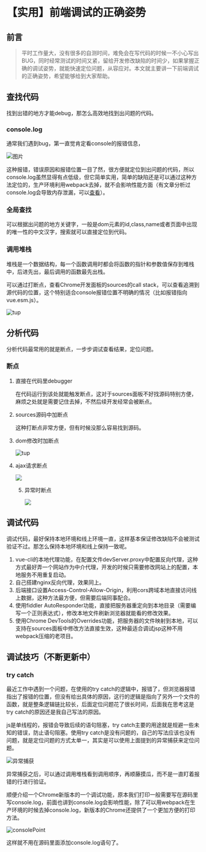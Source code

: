 # 【实用】前端调试的正确姿势

## 前言

> 平时工作量大，没有很多的自测时间，难免会在写代码的时候一不小心写出BUG，同时经常测试的时间又紧，留给开发修改缺陷的时间少，如果掌握正确的调试姿势，就能快速定位问题，从容应对。本文就主要讲一下前端调试的正确姿势，希望能够给到大家帮助。

## 查找代码

找到出错的地方才能debug，那怎么高效地找到出问题的代码。

### console.log

通常我们遇到bug，第一直觉肯定看console的报错信息，

![图片](https://tva1.sinaimg.cn/large/0082zybply1gc0iji5sf8j31i40fcn2p.jpg)

这种报错，错误原因和报错位置一目了然，很方便就定位到出问题的代码，所以console.log虽然显得有点低级，但它简单实用，简单的缺陷还是可以通过这种方法定位的，生产环境利用webpack去掉，就不会影响性能方面（有文章分析过console.log会导致内存泄漏，可以[查看](https://segmentfault.com/a/1190000012295395)）。

### 全局查找

可以根据出问题的地方关键字，一般是dom元素的id,class,name或者页面中出现的唯一性的中文汉字，搜索就可以直接定位到代码。

### 调用堆栈

堆栈是一个数据结构，每一个函数调用时都会将函数的指针和参数值保存到堆栈中，后进先出，最后调用的函数最先出栈。

可以通过打断点，查看Chrome开发面板的sources的call stack，可以查看追溯到源代码的位置，这个特别适合console报错位置不明确的情况（比如报错指向vue.esm.js）。

![tup](https://tva1.sinaimg.cn/large/00831rSTly1gcfx89ewtjj30sv0gmn13.jpg)

## 分析代码

分析代码最常用的就是断点，一步步调试查看结果，定位问题。

### 断点

1. 直接在代码里debugger

   在代码运行到该处就能触发断点，这对于sources面板不好找源码特别方便，麻烦之处就是需要记住去掉，不然后续开发经常会被断点。

2. sources源码中加断点

   这种打断点非常方便，但有时候没那么容易找到源码。

3. dom修改时加断点

   ![tup](https://tva1.sinaimg.cn/large/00831rSTly1gcfxhf7pk9j31110epdj8.jpg)

4. ajax请求断点

   ![](https://tva1.sinaimg.cn/large/00831rSTly1gcfxj60hyzj308a0amq36.jpg)

   5. 异常时断点

      ![](https://tva1.sinaimg.cn/large/00831rSTly1gcfxlsf86jj30kb04eq33.jpg)

      

## 调试代码

调试代码，最好保持本地环境和线上环境一直，这样基本保证修改缺陷不会被测试验证不过。那怎么保持本地环境和线上保持一致呢。

1. vue-cli的本地代理功能，在配置文件devServer.proxy中配置反向代理，这种方式最好弄一个网站作为中介代理，开发的时候只需要修改网站上的配置，本地服务不用重复启动。
2. 自己搭建nginx反向代理，效果同上。
3. 后端接口设置Access-Control-Allow-Origin，利用cors跨域本地直接访问线上数据，这种方法最方便，但需要后端同事配合。
4. 使用fiddler AutoResponder功能，直接把服务器重定向到本地目录（需要编写一个正则表达式），修改本地文件刷新浏览器就能看的修改效果。
5. 使用Chrome DevTools的Overrides功能，把服务器的文件映射到本地，可以支持在sources面板中修改方法直接生效，这种最适合调试jsp这种不用webpack压缩的老项目。

## 调试技巧（不断更新中）

### try catch

最近工作中遇到一个问题，在使用的try catch的逻辑中，报错了，但浏览器报错指出了报错的位置，但没有给出具体的原因，这行的逻辑是指向了另外一个文件的函数，就是整条逻辑链比较长，后面定位问题花了很长时间，后面我在思考这是try catch的原因还是我自己写法的原因。

js是单线程的，报错会导致后续的语句阻塞，try catch主要的用途就是规避一些未知的错误，防止语句阻塞。使用try catch是没有问题的，自己的写法应该也没有问题，就是定位问题的方式太单一，其实是可以使用上面提到的异常捕获来定位问题。

![异常捕获](https://tva1.sinaimg.cn/large/007S8ZIlly1gfbtbv2mubj30zk0extbp.jpg)

异常捕获之后，可以通过调用堆栈看到调用顺序，再顺藤摸瓜，而不是一直盯着报错的行进行验证。

顺便介绍一个Chrome新版本的一个调试功能，原本我们打印一般需要写在源码里写console.log，前面也讲到console.log会影响性能，除了可以用webpack在生产环境的时候去掉console.log，新版本的Chrome还提供了一个更加方便的打印方法。

![consolePoint](https://tva1.sinaimg.cn/large/007S8ZIlly1gfbtt4npu2g30q40kgb2f.gif)

这样就不用在源码里面添加console.log语句了。

